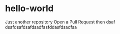 # hello-world
Just another repository
Open a Pull Request then
dsaf
dsafdsafdsafdsadfasfddasfdsadfsa
